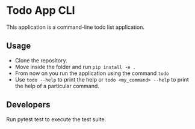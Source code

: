 # Todo App CLI
This application is a command-line todo list application.

## Usage
- Clone the repository.
- Move inside the folder and run `pip install -e .`
- From now on you run the application using the command `todo`
- Use `todo --help` to print the help or `todo <my_command> --help` to print the help of a particular command.

## Developers
Run pytest test to execute the test suite.
